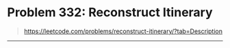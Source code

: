 # Problem 332: Reconstruct Itinerary

> https://leetcode.com/problems/reconstruct-itinerary/?tab=Description

--------------






